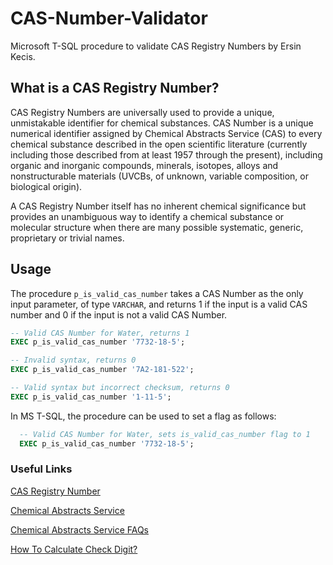 # CAS-Number-Validator
Microsoft T-SQL procedure to validate CAS Registry Numbers by Ersin Kecis.

## What is a CAS Registry Number?
CAS Registry Numbers are universally used to provide a unique, unmistakable identifier for chemical substances. CAS Number is a unique numerical identifier assigned by Chemical Abstracts Service (CAS) to every chemical substance described in the open scientific literature (currently including those described from at least 1957 through the present), including organic and inorganic compounds, minerals, isotopes, alloys and nonstructurable materials (UVCBs, of unknown, variable composition, or biological origin).

A CAS Registry Number itself has no inherent chemical significance but provides an unambiguous way to identify a chemical substance or molecular structure when there are many possible systematic, generic, proprietary or trivial names.

## Usage
The procedure `p_is_valid_cas_number` takes a CAS Number as the only input parameter, of type `VARCHAR`, and returns 1 if the input is a valid CAS number and 0 if the input is not a valid CAS Number.

```sql
-- Valid CAS Number for Water, returns 1
EXEC p_is_valid_cas_number '7732-18-5';

-- Invalid syntax, returns 0
EXEC p_is_valid_cas_number '7A2-181-522';

-- Valid syntax but incorrect checksum, returns 0
EXEC p_is_valid_cas_number '1-11-5';
```

In MS T-SQL, the procedure can be used to set a flag as follows:
```sql
  -- Valid CAS Number for Water, sets is_valid_cas_number flag to 1
  EXEC p_is_valid_cas_number '7732-18-5';
```


### Useful Links
[CAS Registry Number](http://en.wikipedia.org/wiki/CAS_Registry_Number)

[Chemical Abstracts Service](http://www.cas.org/)

[Chemical Abstracts Service FAQs](http://www.cas.org/about-cas/faqs)

[How To Calculate Check Digit?](https://www.cas.org/support/documentation/chemical-substances/checkdig)



